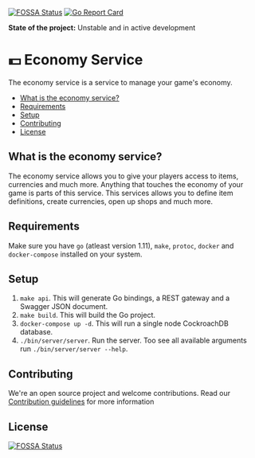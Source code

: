 [![FOSSA Status](https://app.fossa.com/api/projects/git%2Bgithub.com%2FGameComponent%2Feconomy-service.svg?type=shield)](https://app.fossa.com/projects/git%2Bgithub.com%2FGameComponent%2Feconomy-service?ref=badge_shield)
[![Go Report Card](https://goreportcard.com/badge/github.com/GameComponent/economy-service)](https://goreportcard.com/report/github.com/GameComponent/economy-service)

**State of the project:** Unstable and in active development

# :dollar: Economy Service

The economy service is a service to manage your game's economy.

- [What is the economy service?](#what-is-the-economy-service)
- [Requirements](#requirements)
- [Setup](#setup)
- [Contributing](#contributing)
- [License](#license)

## What is the economy service?

The economy service allows you to give your players access to items, currencies and much more. Anything that touches the economy of your game is parts of this service. This services allows you to define item definitions, create currencies, open up shops and much more.

## Requirements
Make sure you have `go` (atleast version 1.11), `make`, `protoc`, `docker` and `docker-compose` installed on your system.

## Setup
1. `make api`. This will generate Go bindings, a REST gateway and a Swagger JSON document.
2. `make build`. This will build the Go project.
3. `docker-compose up -d`. This will run a single node CockroachDB database.
4. `./bin/server/server`. Run the server. Too see all available arguments run `./bin/server/server --help`.

## Contributing

We're an open source project and welcome contributions. Read our [Contribution guidelines](CONTRIBUTING.md) for more information


## License
[![FOSSA Status](https://app.fossa.io/api/projects/git%2Bgithub.com%2FGameComponent%2Feconomy-service.svg?type=large)](https://app.fossa.io/projects/git%2Bgithub.com%2FGameComponent%2Feconomy-service?ref=badge_large)
